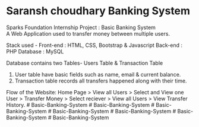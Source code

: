 # Saransh choudhary Banking System
Sparks Foundation Internship Project : Basic Banking System  
A Web Application used to transfer money between multiple users.  

Stack used - 
Front-end : HTML, CSS, Bootstrap & Javascript 
Back-end : PHP 
Database : MySQL   

Database contains two Tables- Users Table & Transaction Table 
1. User table have basic fields such as name, email & current balance. 
2. Transaction table records all transfers happened along with their time.  

Flow of the Website: Home Page > View all Users > Select and View one User > Transfer Money > Select reciever > View all Users > View Transfer History.
#   B a s i c - B a n k i n g - S y s t e m  
 #   B a s i c - B a n k i n g - S y s t e m  
 #   B a s i c - B a n k i n g - S y s t e m  
 #   B a s i c - B a n k i n g - S y s t e m  
 #   B a s i c - B a n k i n g - S y s t e m  
 #   B a s i c - B a n k i n g - S y s t e m  
 #   B a s i c - B a n k i n g - S y s t e m  
 